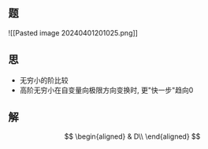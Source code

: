 ## 题
![[Pasted image 20240401201025.png]]

## 思

- 无穷小的阶比较
- 高阶无穷小在自变量向极限方向变换时, 更"快一步"趋向0

## 解

$$
\begin{aligned}
	& D\\
\end{aligned}
$$
